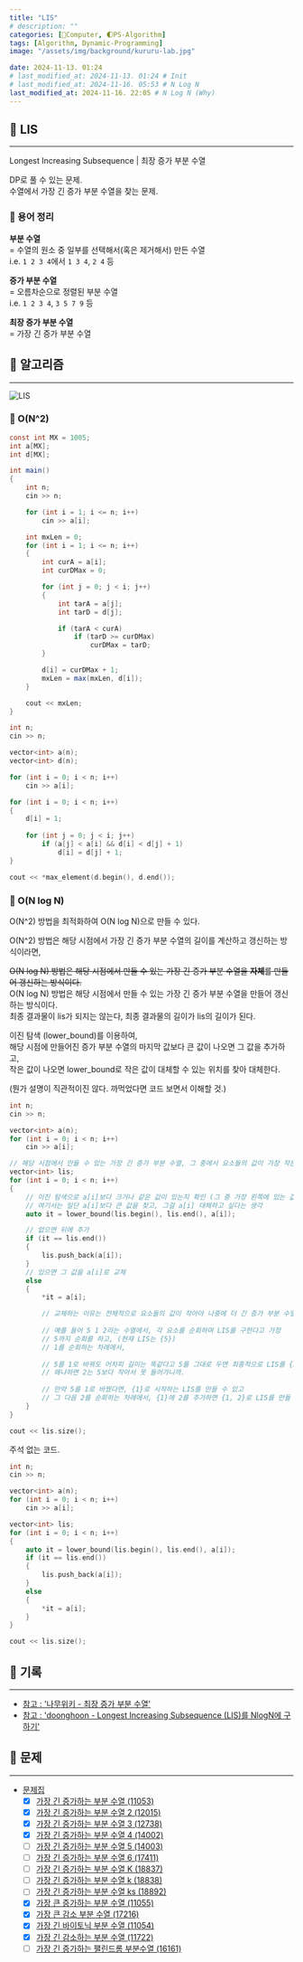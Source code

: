 ```yaml
---
title: "LIS"
# description: ""
categories: [💫Computer, 🌓PS-Algorithm]
tags: [Algorithm, Dynamic-Programming]
image: "/assets/img/background/kururu-lab.jpg"

date: 2024-11-13. 01:24
# last_modified_at: 2024-11-13. 01:24 # Init
# last_modified_at: 2024-11-16. 05:53 # N Log N
last_modified_at: 2024-11-16. 22:05 # N Log N (Why)
---
```


## 💫 LIS

---

Longest Increasing Subsequence | 최장 증가 부분 수열  

DP로 풀 수 있는 문제.  
수열에서 가장 긴 증가 부분 수열을 찾는 문제.  

### 🫧 용어 정리

**부분 수열**  
= 수열의 원소 중 일부를 선택해서(혹은 제거해서) 만든 수열  
i.e. `1 2 3 4`에서 `1 3 4`, `2 4` 등  

**증가 부분 수열**  
= 오름차순으로 정렬된 부분 수열  
i.e. `1 2 3 4`, `3 5 7 9` 등  

**최장 증가 부분 수열**  
= 가장 긴 증가 부분 수열  

## 💫 알고리즘

---

![LIS](/assets/img/post/2024/241113_223106.png)

### 🫧 O(N^2)

```cs
const int MX = 1005;
int a[MX];
int d[MX];

int main()
{
	int n;
	cin >> n;

	for (int i = 1; i <= n; i++)
		cin >> a[i];

	int mxLen = 0;
	for (int i = 1; i <= n; i++)
	{
		int curA = a[i];
		int curDMax = 0;

		for (int j = 0; j < i; j++)
		{
			int tarA = a[j];
			int tarD = d[j];

			if (tarA < curA)
				if (tarD >= curDMax)
					curDMax = tarD;
		}

		d[i] = curDMax + 1;
		mxLen = max(mxLen, d[i]);
	}

	cout << mxLen;
}
```

```cpp
int n;
cin >> n;

vector<int> a(n);
vector<int> d(n);

for (int i = 0; i < n; i++)
	cin >> a[i];

for (int i = 0; i < n; i++)
{
	d[i] = 1;
	
	for (int j = 0; j < i; j++)
		if (a[j] < a[i] && d[i] < d[j] + 1)
			d[i] = d[j] + 1;
}

cout << *max_element(d.begin(), d.end());
```

### 🫧 O(N log N)

O(N^2) 방법을 최적화하여 O(N log N)으로 만들 수 있다.  

O(N^2) 방법은 해당 시점에서 가장 긴 증가 부분 수열의 길이를 계산하고 갱신하는 방식이라면,  

~~O(N log N) 방법은 해당 시점에서 만들 수 있는 가장 긴 증가 부분 수열을 **자체**를 만들어 갱신하는 방식이다.~~  
O(N log N) 방법은 해당 시점에서 만들 수 있는 가장 긴 증가 부분 수열을 만들어 갱신하는 방식이다.  
최종 결과물이 lis가 되지는 않는다, 최종 결과물의 길이가 lis의 길이가 된다.  

이진 탐색 (lower_bound)를 이용하여,  
해당 시점에 만들어진 증가 부분 수열의 마지막 값보다 큰 값이 나오면 그 값을 추가하고,  
작은 값이 나오면 lower_bound로 작은 값이 대체할 수 있는 위치를 찾아 대체한다.  

(뭔가 설명이 직관적이진 않다. 까먹었다면 코드 보면서 이해할 것.)  

```cpp
int n;
cin >> n;

vector<int> a(n);
for (int i = 0; i < n; i++)
	cin >> a[i];

// 해당 시점에서 만들 수 있는 가장 긴 증가 부분 수열, 그 중에서 요소들의 값이 가장 작은 수열을 만들어 나간다.
vector<int> lis;
for (int i = 0; i < n; i++)
{
	// 이진 탐색으로 a[i]보다 크거나 같은 값이 있는지 확인 (그 중 가장 왼쪽에 있는 값)
	// 여기서는 일단 a[i]보다 큰 값을 찾고, 그걸 a[i] 대체하고 싶다는 생각
	auto it = lower_bound(lis.begin(), lis.end(), a[i]);

	// 없으면 뒤에 추가
	if (it == lis.end())
	{
		lis.push_back(a[i]);
	}
	// 있으면 그 값을 a[i]로 교체
	else
	{
		*it = a[i];

		// 교체하는 이유는 전체적으로 요소들의 값이 작아야 나중에 더 긴 증가 부분 수열을 만들 수 있는 가능성이 높아지기 때문
		
		// 예를 들어 5 1 2라는 수열에서, 각 요소를 순회하며 LIS를 구한다고 가정
		// 5까지 순회를 하고, (현재 LIS는 {5})
		// 1를 순회하는 차례에서,
		
		// 5를 1로 바꿔도 어차피 길이는 똑같다고 5를 그대로 두면 최종적으로 LIS를 {5}로 만들 수 밖에 없다.
		// 왜냐하면 2는 5보다 작아서 못 들어가니까.
		
		// 만약 5를 1로 바꿨다면, {1}로 시작하는 LIS를 만들 수 있고
		// 그 다음 2를 순회하는 차례에서, {1}에 2를 추가하면 {1, 2}로 LIS를 만들 수 있다.
	}
}

cout << lis.size();
```

주석 없는 코드.  

```cpp
int n;
cin >> n;

vector<int> a(n);
for (int i = 0; i < n; i++)
	cin >> a[i];

vector<int> lis;
for (int i = 0; i < n; i++)
{
	auto it = lower_bound(lis.begin(), lis.end(), a[i]);
	if (it == lis.end())
	{
		lis.push_back(a[i]);
	}
	else
	{
		*it = a[i];
	}
}

cout << lis.size();
```

## 💫 기록

---

- [참고 : '나무위키 - 최장 증가 부분 수열'](https://namu.wiki/w/최장%20증가%20부분%20수열)
- [참고 : 'doonghoon - Longest Increasing Subsequence (LIS)를 NlogN에 구하기'](https://blog.hoony.me/2023/10/01/find-lis-in-nlogn/)

## 💫 문제

---

- [문제집](https://www.acmicpc.net/workbook/view/5079)
  - [X] [가장 긴 증가하는 부분 수열 (11053)](https://www.acmicpc.net/problem/11053)
  - [X] [가장 긴 증가하는 부분 수열 2 (12015)](https://www.acmicpc.net/problem/12015)
  - [X] [가장 긴 증가하는 부분 수열 3 (12738)](https://www.acmicpc.net/problem/12738)
  - [X] [가장 긴 증가하는 부분 수열 4 (14002)](https://www.acmicpc.net/problem/14002)
  - [ ] [가장 긴 증가하는 부분 수열 5 (14003)](https://www.acmicpc.net/problem/14003)
  - [ ] [가장 긴 증가하는 부분 수열 6 (17411)](https://www.acmicpc.net/problem/17411)
  - [ ] [가장 긴 증가하는 부분 수열 K (18837)](https://www.acmicpc.net/problem/18837)
  - [ ] [가장 긴 증가하는 부분 수열 k (18838)](https://www.acmicpc.net/problem/18838)
  - [ ] [가장 긴 증가하는 부분 수열 ks (18892)](https://www.acmicpc.net/problem/18892)
  - [X] [가장 큰 증가하는 부분 수열 (11055)](https://www.acmicpc.net/problem/11055)
  - [X] [가장 큰 감소 부분 수열 (17216)](https://www.acmicpc.net/problem/17216)
  - [X] [가장 긴 바이토닉 부분 수열 (11054)](https://www.acmicpc.net/problem/11054)
  - [X] [가장 긴 감소하는 부분 수열 (11722)](https://www.acmicpc.net/problem/11722)
  - [ ] [가장 긴 증가하는 팰린드롬 부분수열 (16161)](https://www.acmicpc.net/problem/16161)

